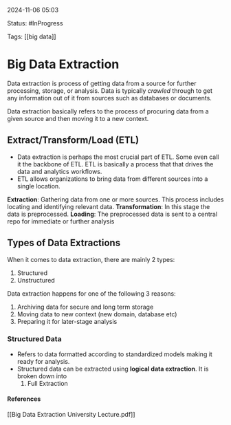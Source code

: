 
2024-11-06 05:03

Status: #InProgress

Tags: [[big data]] 

# Big Data Extraction

Data extraction is process of getting data from a source for further processing, storage, or analysis. Data is typically *crawled* through to get any information out of it from sources such as databases or documents.

Data extraction basically refers to the process of procuring data from a given source and then moving it to a new context.

## Extract/Transform/Load (ETL)

- Data extraction is perhaps the most crucial part of ETL. Some even call it the backbone of ETL. ETL is basically a process that that drives the data and analytics workflows.
- ETL allows organizations to bring data from different sources into a single location.

**Extraction**: Gathering data from one or more sources. This process includes locating and identifying relevant data.
**Transformation**: In this stage the data is preprocessed.
**Loading**: The preprocessed data is sent to a central repo for immediate or further analysis

## Types of Data Extractions

When it comes to data extraction, there are mainly 2 types:
1. Structured 
2. Unstructured

Data extraction happens for one of the following 3 reasons:
1. Archiving data for secure and long term storage
2. Moving data to new context (new domain, database etc)
3. Preparing it for later-stage analysis

### Structured Data

- Refers to data formatted according to standardized models making it ready for analysis.
- Structured data can be extracted using **logical data extraction**. It is broken down into
  1. Full Extraction








#### References
[[Big Data Extraction University Lecture.pdf]]